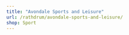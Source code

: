 ```yaml
---
title: "Avondale Sports and Leisure"
url: /rathdrum/avondale-sports-and-leisure/
shop: Sport
---
```

